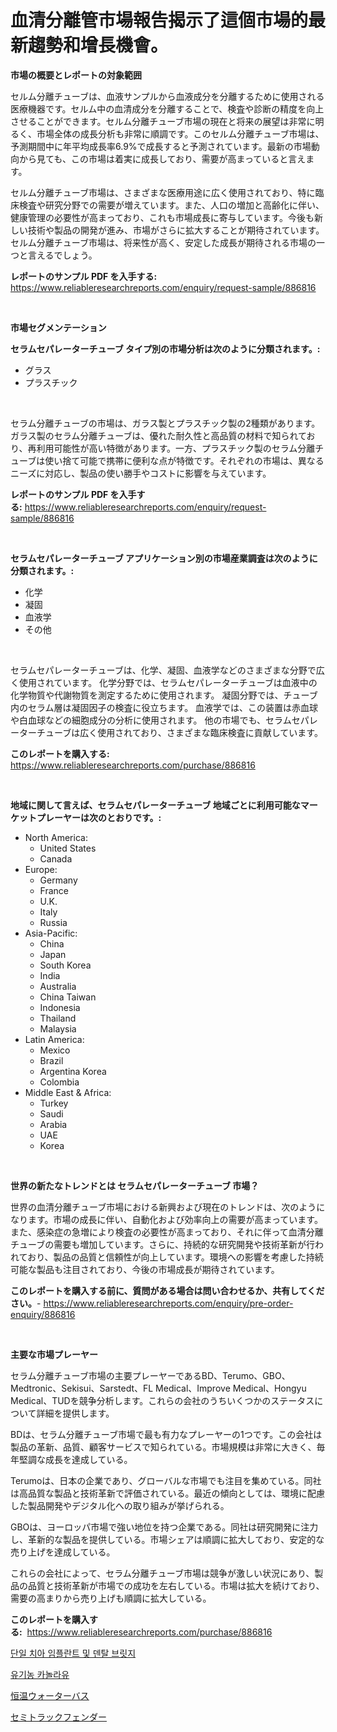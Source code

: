 <p><h1>血清分離管市場報告揭示了這個市場的最新趨勢和增長機會。</h1></p><p><strong>市場の概要とレポートの対象範囲</strong></p>
<p><p>セルム分離チューブは、血液サンプルから血液成分を分離するために使用される医療機器です。セルム中の血清成分を分離することで、検査や診断の精度を向上させることができます。セルム分離チューブ市場の現在と将来の展望は非常に明るく、市場全体の成長分析も非常に順調です。このセルム分離チューブ市場は、予測期間中に年平均成長率6.9%で成長すると予測されています。最新の市場動向から見ても、この市場は着実に成長しており、需要が高まっていると言えます。</p><p>セルム分離チューブ市場は、さまざまな医療用途に広く使用されており、特に臨床検査や研究分野での需要が増えています。また、人口の増加と高齢化に伴い、健康管理の必要性が高まっており、これも市場成長に寄与しています。今後も新しい技術や製品の開発が進み、市場がさらに拡大することが期待されています。セルム分離チューブ市場は、将来性が高く、安定した成長が期待される市場の一つと言えるでしょう。</p></p>
<p><strong>レポートのサンプル PDF を入手する:</strong> <a href="https://www.reliableresearchreports.com/enquiry/request-sample/886816">https://www.reliableresearchreports.com/enquiry/request-sample/886816</a></p>
<p>&nbsp;</p>
<p><strong>市場セグメンテーション</strong></p>
<p><strong>セラムセパレーターチューブ タイプ別の市場分析は次のように分類されます。:</strong></p>
<p><ul><li>グラス</li><li>プラスチック</li></ul></p>
<p>&nbsp;</p>
<p><p>セラム分離チューブの市場は、ガラス製とプラスチック製の2種類があります。ガラス製のセラム分離チューブは、優れた耐久性と高品質の材料で知られており、再利用可能性が高い特徴があります。一方、プラスチック製のセラム分離チューブは使い捨て可能で携帯に便利な点が特徴です。それぞれの市場は、異なるニーズに対応し、製品の使い勝手やコストに影響を与えています。</p></p>
<p><strong>レポートのサンプル PDF を入手する:</strong>&nbsp;<a href="https://www.reliableresearchreports.com/enquiry/request-sample/886816">https://www.reliableresearchreports.com/enquiry/request-sample/886816</a></p>
<p>&nbsp;</p>
<p><strong> セラムセパレーターチューブ アプリケーション別の市場産業調査は次のように分類されます。:</strong></p>
<p><ul><li>化学</li><li>凝固</li><li>血液学</li><li>その他</li></ul></p>
<p>&nbsp;</p>
<p><p>セラムセパレーターチューブは、化学、凝固、血液学などのさまざまな分野で広く使用されています。 化学分野では、セラムセパレーターチューブは血液中の化学物質や代謝物質を測定するために使用されます。 凝固分野では、チューブ内のセラム層は凝固因子の検査に役立ちます。 血液学では、この装置は赤血球や白血球などの細胞成分の分析に使用されます。 他の市場でも、セラムセパレーターチューブは広く使用されており、さまざまな臨床検査に貢献しています。</p></p>
<p><strong>このレポートを購入する:</strong>&nbsp; <a href="https://www.reliableresearchreports.com/purchase/886816">https://www.reliableresearchreports.com/purchase/886816</a></p>
<p>&nbsp;</p>
<p><strong>地域に関して言えば、セラムセパレーターチューブ 地域ごとに利用可能なマーケットプレーヤーは次のとおりです。:</strong></p>
<p><ul>
    <li>
        North America:
        <ul>
            <li>United States</li>
            <li>Canada</li>
        </ul>
    </li>
    <li>
        Europe:
        <ul>
            <li>Germany</li>
            <li>France</li>
            <li>U.K.</li>
            <li>Italy</li>
            <li>Russia</li>
        </ul>
    </li>
    <li>
        Asia-Pacific:
        <ul>
            <li>China</li>
            <li>Japan</li>
            <li>South Korea</li>
            <li>India</li>
            <li>Australia</li>
            <li>China Taiwan</li>
            <li>Indonesia</li>
            <li>Thailand</li>
            <li>Malaysia</li>
        </ul>
    </li>
    <li>
        Latin America:
        <ul>
            <li>Mexico</li>
            <li>Brazil</li>
            <li>Argentina Korea</li>
            <li>Colombia</li>
        </ul>
    </li>
    <li>
        Middle East & Africa:
        <ul>
            <li>Turkey</li>
            <li>Saudi</li>
            <li>Arabia</li>
            <li>UAE</li>
            <li>Korea</li>
        </ul>
    </li>
    </ul></p>
<p>&nbsp;</p>
<p><strong>世界の新たなトレンドとは セラムセパレーターチューブ 市場？</strong></p>
<p><p>世界の血清分離チューブ市場における新興および現在のトレンドは、次のようになります。市場の成長に伴い、自動化および効率向上の需要が高まっています。また、感染症の急増により検査の必要性が高まっており、それに伴って血清分離チューブの需要も増加しています。さらに、持続的な研究開発や技術革新が行われており、製品の品質と信頼性が向上しています。環境への影響を考慮した持続可能な製品も注目されており、今後の市場成長が期待されています。</p></p>
<p><strong>このレポートを購入する前に、質問がある場合は問い合わせるか、共有してください。</strong>- <a href="https://www.reliableresearchreports.com/enquiry/pre-order-enquiry/886816">https://www.reliableresearchreports.com/enquiry/pre-order-enquiry/886816</a></p>
<p>&nbsp;</p>
<p><strong>主要な市場プレーヤー</strong></p>
<p><p>セラム分離チューブ市場の主要プレーヤーであるBD、Terumo、GBO、Medtronic、Sekisui、Sarstedt、FL Medical、Improve Medical、Hongyu Medical、TUDを競争分析します。これらの会社のうちいくつかのステータスについて詳細を提供します。</p><p>BDは、セラム分離チューブ市場で最も有力なプレーヤーの1つです。この会社は製品の革新、品質、顧客サービスで知られている。市場規模は非常に大きく、毎年堅調な成長を達成している。</p><p>Terumoは、日本の企業であり、グローバルな市場でも注目を集めている。同社は高品質な製品と技術革新で評価されている。最近の傾向としては、環境に配慮した製品開発やデジタル化への取り組みが挙げられる。</p><p>GBOは、ヨーロッパ市場で強い地位を持つ企業である。同社は研究開発に注力し、革新的な製品を提供している。市場シェアは順調に拡大しており、安定的な売り上げを達成している。</p><p>これらの会社によって、セラム分離チューブ市場は競争が激しい状況にあり、製品の品質と技術革新が市場での成功を左右している。市場は拡大を続けており、需要の高まりから売り上げも順調に拡大している。</p></p>
<p><strong>このレポートを購入する:</strong>&nbsp;&nbsp;<a href="https://www.reliableresearchreports.com/purchase/886816">https://www.reliableresearchreports.com/purchase/886816</a></p>
<p><p><a href="https://medium.com/@goonfghyt6587/%EB%8B%A8%EC%9D%BC-%EC%B9%98%EC%95%84-%EC%9D%B4%EC%8B%9D%EA%B3%BC-%EC%B9%98%EC%95%84-%EA%B5%90%EB%9F%89-%EC%8B%9C%EC%9E%A5-%EC%8B%9C%EC%9E%A5-%EC%A0%90%EC%9C%A0%EC%9C%A8-%EC%8B%9C%EC%9E%A5-%EB%8F%99%ED%96%A5-%EB%B0%8F-%EB%AF%B8%EB%9E%98-%EC%84%B1%EC%9E%A5-%ED%83%90%EC%83%89-fba766c1c2fd">단일 치아 임플란트 및 덴탈 브릿지</a></p><p><a href="https://medium.com/@christianlarkinus/%EC%9C%A0%EA%B8%B0%EB%86%8D-%EC%B9%B4%EB%86%80%EB%9D%BC-%EC%98%A4%EC%9D%BC-%EC%8B%9C%EC%9E%A5-%EB%B6%84%EC%84%9D-%EC%97%B0%ED%8F%89%EA%B7%A0-%EC%84%B1%EC%9E%A5%EC%9C%A8-%EC%8B%9C%EC%9E%A5-%EC%84%B8%EB%B6%84%ED%99%94-%EB%B0%8F-%EA%B8%80%EB%A1%9C%EB%B2%8C-%EC%82%B0%EC%97%85-%EA%B0%9C%EC%9A%94-1d5ef4eb9700">유기농 카놀라유</a></p><p><a href="https://medium.com/@josuehezog2023/%E4%B8%80%E5%AE%9A%E6%B8%A9%E5%BA%A6%E6%B0%B4%E6%B5%B4%E6%A7%BD%E5%B8%82%E5%A0%B4%E8%A6%8F%E6%A8%A1-%E5%B8%82%E5%A0%B4%E5%B1%95%E6%9C%9B%E3%81%A8%E5%B8%82%E5%A0%B4%E4%BA%88%E6%B8%AC-2024%E5%B9%B4%E3%81%8B%E3%82%892031%E5%B9%B4%E3%81%BE%E3%81%A7-9b6446c27a00">恒温ウォーターバス</a></p><p><a href="https://medium.com/@stevencornish04/%E3%82%BB%E3%83%9F%E3%83%88%E3%83%A9%E3%83%83%E3%82%AF-%E3%83%95%E3%82%A7%E3%83%B3%E3%83%80%E3%83%BC%E5%B8%82%E5%A0%B4%E3%81%AE%E3%83%88%E3%83%AC%E3%83%B3%E3%83%89%E3%81%A8%E5%B8%82%E5%A0%B4%E5%88%86%E6%9E%90%E3%81%AF-2024%E5%B9%B4%E3%81%8B%E3%82%892031%E5%B9%B4%E3%81%BE%E3%81%A7%E3%81%AE%E4%BA%88%E6%B8%AC%E3%81%95%E3%82%8C%E3%81%A6%E3%81%84%E3%81%BE%E3%81%99-e67ba984945e">セミトラックフェンダー</a></p></p>